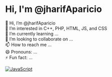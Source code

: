 # Hi, I'm @jharifAparicio

👋 Hi, I’m @jharifAparicio  
👀 I’m interested in C++, PHP, HTML, JS, and CSS  
🌱 I’m currently learning ...  
💞️ I’m looking to collaborate on ...  
📫 How to reach me ...  
😄 Pronouns: ...  
⚡ Fun fact: ...

<!-- Cápsula estilizada con una combinación básica de HTML y CSS -->
[![JavaScript](https://shields.io/badge/JavaScript-F7DF1E?logo=JavaScript&logoColor=000&style=flat-square)](https://developer.mozilla.org/es/docs/Web/JavaScript)
